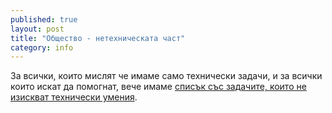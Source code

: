 ```yaml
---
published: true
layout: post
title: "Общество - нетехническата част"
category: info
---
```


За всички, които мислят че имаме само технически задачи, и за всички които искат да помогнат, вече имаме [списък със задачите, които не изискват технически умения](https://obshtestvo.hackpad.com/--lQm8HGkzssm).

